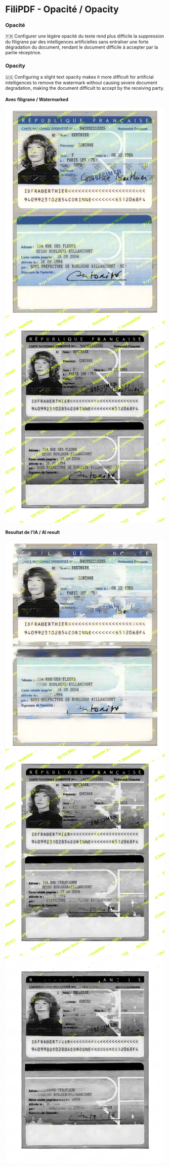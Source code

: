 # FiliPDF - Opacité / Opacity


### Opacité  
&#127467;&#127479; Configurer une légère opacité du texte rend plus difficile la suppression du filigrane par des intelligences artificielles sans entraîner une forte dégradation du document, rendant le document difficile à accepter par la partie réceptrice. 
### Opacity  
&#127482;&#127480; Configuring a slight text opacity makes it more difficult for artificial intelligences to remove the watermark without causing severe document degradation, making the document difficult to accept by the receiving party.

#### Avec filigrane / Watermarked  
![](img/opacity_ori.jpg)  
![](img/opacity_nb_original.jpg)  

#### Resultat de l'IA / AI result  
![](img/opacity_res.jpg)  
![](img/opacity_nb_ai_try_1.jpg)  
![](img/opacity_nb_ai_try_2.jpg)  